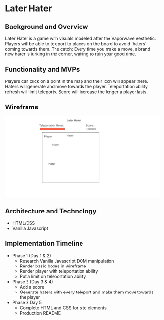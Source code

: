 # Later Hater

## Background and Overview
Later Hater is a game with visuals modeled after the Vaporwave Aesthetic. Players will be able to teleport to places on the board to avoid 'haters' coming towards them. The catch: Every time you make a move, a brand new hater is lurking in the corner, waiting to ruin your good time.

## Functionality and MVPs
Players can click on a point in the map and their icon will appear there. Haters will generate and move towards the player. Teleportation ability refresh will limit teleports. Score will increase the longer a player lasts. 

## Wireframe
![Wireframe](wireframe.JPG)

## Architecture and Technology 
* HTML/CSS
* Vanilla Javascript 

## Implementation Timeline
* Phase 1 (Day 1 & 2)
    * Research Vanilla Javascript DOM manipulation
    * Render basic boxes in wireframe
    * Render player with teleportation ability
    * Put a limit on teleportation ability
* Phase 2 (Day 3 & 4)
    * Add a score
    * Generate haters with every teleport and make them move towards the player
* Phase 3  Day 5
    * Complete HTML and CSS for site elements
    * Production README
